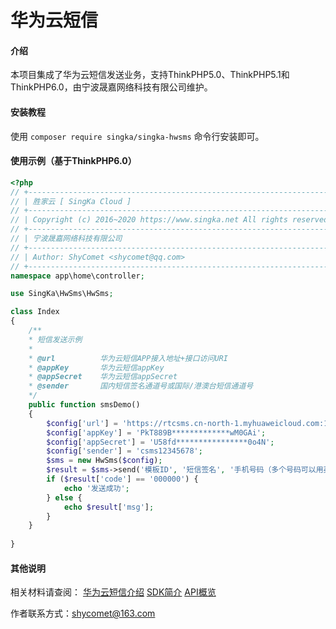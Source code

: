 # 华为云短信

#### 介绍
本项目集成了华为云短信发送业务，支持ThinkPHP5.0、ThinkPHP5.1和ThinkPHP6.0，由宁波晟嘉网络科技有限公司维护。

#### 安装教程

使用 `composer require singka/singka-hwsms` 命令行安装即可。

#### 使用示例（基于ThinkPHP6.0）


```php
<?php
// +----------------------------------------------------------------------
// | 胜家云 [ SingKa Cloud ]
// +----------------------------------------------------------------------
// | Copyright (c) 2016~2020 https://www.singka.net All rights reserved.
// +----------------------------------------------------------------------
// | 宁波晟嘉网络科技有限公司
// +----------------------------------------------------------------------
// | Author: ShyComet <shycomet@qq.com>
// +----------------------------------------------------------------------
namespace app\home\controller;

use SingKa\HwSms\HwSms;

class Index
{
    /**
    * 短信发送示例
    *
    * @url          华为云短信APP接入地址+接口访问URI
    * @appKey       华为云短信appKey
    * @appSecret    华为云短信appSecret
    * @sender       国内短信签名通道号或国际/港澳台短信通道号
    */
    public function smsDemo()
    {
        $config['url'] = 'https://rtcsms.cn-north-1.myhuaweicloud.com:10743';
        $config['appKey'] = 'PkT889B*************wM0GAi';
        $config['appSecret'] = 'U58fd****************0o4N';
        $config['sender'] = 'csms12345678';
        $sms = new HwSms($config);
        $result = $sms->send('模板ID', '短信签名', '手机号码（多个号码可以用英文逗号隔开）', '短信发送状态返回接收地址，可以为空', '短信变量数组');
        if ($result['code'] == '000000') {
            echo '发送成功';
        } else {
            echo $result['msg'];
        }
    }
  
}
```

#### 其他说明

相关材料请查阅：
[华为云短信介绍](https://support.huaweicloud.com/productdesc-msgsms/sms_desc.html)
[SDK简介](https://support.huaweicloud.com/devg-msgsms/sms_04_0003.html)
[API概览](https://support.huaweicloud.com/api-msgsms/sms_05_0000.html)

作者联系方式：shycomet@163.com